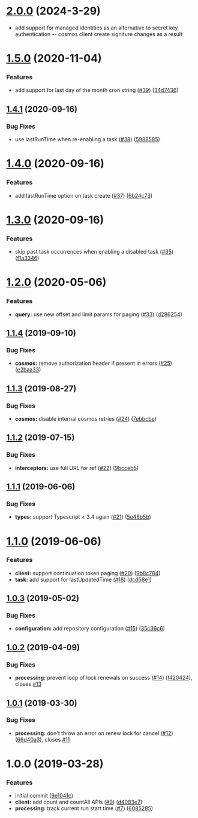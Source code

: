 # [2.0.0](https://github.com/princjef/irontask/compare/v1.5.0...v2.0.0) (2024-3-29)

* add support for managed identities as an alternative to secret key authentication -- cosmos client create signiture changes as a result

# [1.5.0](https://github.com/princjef/irontask/compare/v1.4.1...v1.5.0) (2020-11-04)


### Features

* add support for last day of the month cron string ([#39](https://github.com/princjef/irontask/issues/39)) ([34d7436](https://github.com/princjef/irontask/commit/34d74366d9ebf30f03285c5a6b491545b1fc67c5))

## [1.4.1](https://github.com/princjef/irontask/compare/v1.4.0...v1.4.1) (2020-09-16)


### Bug Fixes

* use lastRunTime when re-enabling a task ([#38](https://github.com/princjef/irontask/issues/38)) ([5988585](https://github.com/princjef/irontask/commit/59885858e7c168663a0ef5c8227e900474f162eb))

# [1.4.0](https://github.com/princjef/irontask/compare/v1.3.0...v1.4.0) (2020-09-16)


### Features

* add lastRunTime option on task create ([#37](https://github.com/princjef/irontask/issues/37)) ([6b24c73](https://github.com/princjef/irontask/commit/6b24c73a5fdf3042dfa1b0b373aeb8ea40bd2e82))

# [1.3.0](https://github.com/princjef/irontask/compare/v1.2.0...v1.3.0) (2020-09-16)


### Features

* skip past task occurrences when enabling a disabled task ([#35](https://github.com/princjef/irontask/issues/35)) ([f1a3346](https://github.com/princjef/irontask/commit/f1a334673e02c04db0db3cf1036e8d88b59a6687))

# [1.2.0](https://github.com/princjef/irontask/compare/v1.1.4...v1.2.0) (2020-05-06)


### Features

* **query:** use new offset and limit params for paging ([#33](https://github.com/princjef/irontask/issues/33)) ([d286254](https://github.com/princjef/irontask/commit/d2862547c6c1710745fcd74f9762ef1894e836c9))

## [1.1.4](https://github.com/princjef/irontask/compare/v1.1.3...v1.1.4) (2019-09-10)


### Bug Fixes

* **cosmos:** remove authorization header if present in errors ([#25](https://github.com/princjef/irontask/issues/25)) ([e2baa33](https://github.com/princjef/irontask/commit/e2baa33))

## [1.1.3](https://github.com/princjef/irontask/compare/v1.1.2...v1.1.3) (2019-08-27)


### Bug Fixes

* **cosmos:** disable internal cosmos retries ([#24](https://github.com/princjef/irontask/issues/24)) ([7ebbcbe](https://github.com/princjef/irontask/commit/7ebbcbe))

## [1.1.2](https://github.com/princjef/irontask/compare/v1.1.1...v1.1.2) (2019-07-15)


### Bug Fixes

* **interceptors:** use full URL for ref ([#22](https://github.com/princjef/irontask/issues/22)) ([9bcceb5](https://github.com/princjef/irontask/commit/9bcceb5))

## [1.1.1](https://github.com/princjef/irontask/compare/v1.1.0...v1.1.1) (2019-06-06)


### Bug Fixes

* **types:** support Typescript < 3.4 again ([#21](https://github.com/princjef/irontask/issues/21)) ([5e48b5b](https://github.com/princjef/irontask/commit/5e48b5b))

# [1.1.0](https://github.com/princjef/irontask/compare/v1.0.3...v1.1.0) (2019-06-06)


### Features

* **client:** support continuation token paging ([#20](https://github.com/princjef/irontask/issues/20)) ([9b8c784](https://github.com/princjef/irontask/commit/9b8c784))
* **task:** add support for lastUpdatedTime ([#18](https://github.com/princjef/irontask/issues/18)) ([dcd58e1](https://github.com/princjef/irontask/commit/dcd58e1))

## [1.0.3](https://github.com/princjef/irontask/compare/v1.0.2...v1.0.3) (2019-05-02)


### Bug Fixes

* **configuration:** add repository configuration ([#15](https://github.com/princjef/irontask/issues/15)) ([35c36c6](https://github.com/princjef/irontask/commit/35c36c6))

## [1.0.2](https://github.com/princjef/irontask/compare/v1.0.1...v1.0.2) (2019-04-09)


### Bug Fixes

* **processing:** prevent loop of lock renewals on success ([#14](https://github.com/princjef/irontask/issues/14)) ([f420424](https://github.com/princjef/irontask/commit/f420424)), closes [#13](https://github.com/princjef/irontask/issues/13)

## [1.0.1](https://github.com/princjef/irontask/compare/v1.0.0...v1.0.1) (2019-03-30)


### Bug Fixes

* **processing:** don't throw an error on renew lock for cancel ([#12](https://github.com/princjef/irontask/issues/12)) ([66d40a3](https://github.com/princjef/irontask/commit/66d40a3)), closes [#11](https://github.com/princjef/irontask/issues/11)

# 1.0.0 (2019-03-28)


### Features

* initial commit ([9e1041c](https://github.com/princjef/irontask/commit/9e1041c))
* **client:** add count and countAll APIs ([#9](https://github.com/princjef/irontask/issues/9)) ([d4083e7](https://github.com/princjef/irontask/commit/d4083e7))
* **processing:** track current run start time ([#7](https://github.com/princjef/irontask/issues/7)) ([6085285](https://github.com/princjef/irontask/commit/6085285))
